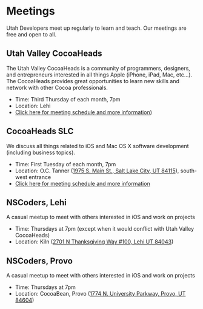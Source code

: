 # Meetings

Utah Developers meet up regularly to learn and teach. Our meetings are free and open to all.
 
## Utah Valley CocoaHeads

The Utah Valley CocoaHeads is a community of programmers, designers, and entrepreneurs interested in all things Apple (iPhone, iPad, Mac, etc…). The CocoaHeads provides great opportunities to learn new skills and network with other Cocoa professionals.

- Time: Third Thursday of each month, 7pm
- Location: Lehi
- [Click here for meeting schedule and more information][uvch])

## CocoaHeads SLC

We discuss all things related to iOS and Mac OS X software development (including business topics).

- Time: First Tuesday of each month, 7pm
- Location: O.C. Tanner ([1975 S. Main St., Salt Lake City, UT 84115][octanner]), south-west entrance
- [Click here for meeting schedule and more information][slcch]


## NSCoders, Lehi

A casual meetup to meet with others interested in iOS and work on projects

- Time: Thursdays at 7pm (except when it would conflict with Utah Valley CocoaHeads)
- Location: Kiln ([2701 N Thanksgiving Way #100, Lehi UT 84043][kiln])

## NSCoders, Provo

A casual meetup to meet with others interested in iOS and work on projects

- Time: Thursdays at 7pm
- Location: CocoaBean, Provo ([1774 N. University Parkway, Provo, UT 84604][cocoabean])

[uvch]: https://www.meetup.com/Utah-Valley-CocoaHeads-iOS-and-Mac-Development/
[octanner]: https://maps.apple.com/?address=15%20S%20State%20St,%20Salt%20Lake%20City,%20UT%2084111,%20United%20States&auid=4323771451953045936&ll=40.768793,-111.887743&lsp=9902&q=O.C.%20Tanner%20Utah%27s%20Jeweler&t=m
[slcch]: https://www.facebook.com/groups/127783123953808/
[kiln]:https://maps.apple.com/?address=2701%20N%20Thanksgiving%20Way,%20Unit%20100,%20Lehi,%20UT%20%2084043,%20United%20States&ll=40.421205,-111.881616&q=2701%20N%20Thanksgiving%20Way&_ext=EiQpNMsK21Y1REAxEFKbDs34W8A5sqAwN302REBBdv++ugv4W8A%3D&t=m
[cocoabean]: https://maps.apple.com/?address=1774%20N%20University%20Pkwy,%20Provo,%20UT%20%2084604,%20United%20States&auid=6590546909825948734&ll=40.257607,-111.660613&lsp=6489&t=m